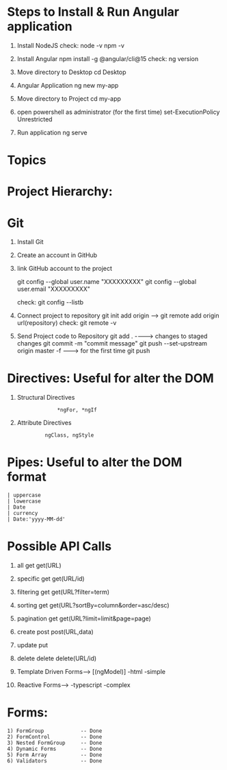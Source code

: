 Steps to Install & Run Angular application
==========================================

1)  Install NodeJS
    check: 
        node -v
        npm -v

2) Install Angular
    npm install -g @angular/cli@15
    check: 
        ng version

3) Move directory to Desktop
    cd Desktop

4) Angular Application
    ng new my-app

6) Move directory to Project
    cd my-app

5) open powershell as administrator (for the first time)
    set-ExecutionPolicy Unrestricted

6) Run application
    ng serve



Topics
======


Project Hierarchy:
==================




Git
===

1) Install Git
2) Create an account in GitHub
3) link GitHub account to the project

    git config --global user.name "XXXXXXXXX"
    git config --global user.email "XXXXXXXXX"

    check:
        git config --listb 

4) Connect project to repository
    git init
    add origin --> git remote add origin url(repository)
    check:
        git remote -v


5) Send Project code to Repository
    git add . ----> changes to staged changes
    git commit -m "commit message"
    git push --set-upstream origin master -f  ---> for the first time
    git push





Directives:  Useful for alter the DOM
===========

1) Structural Directives

                    *ngFor, *ngIf

2) Attribute Directives

                ngClass, ngStyle

Pipes:  Useful to alter the DOM format
=====

    | uppercase
    | lowercase
    | Date
    | currency
    | Date:'yyyy-MM-dd'





Possible API Calls
==================

1) all                  get             get(URL)
2) specific             get             get(URL/id)
3) filtering            get             get(URL?filter=term)
4) sorting              get             get(URL?sortBy=column&order=asc/desc)
5) pagination           get             get(URL?limit=limit&page=page)

6) create               post            post(URL,data)
7) update               put
8) delete               delete          delete(URL/id)






1) Template Driven Forms--> [(ngModel)]
            -html
            -simple
2) Reactive Forms--> 
            -typescript
            -complex




Forms:
======

    1) FormGroup            -- Done
    2) FormControl          -- Done
    3) Nested FormGroup     -- Done
    4) Dynamic Forms        -- Done
    5) Form Array           -- Done
    6) Validators           -- Done
    

